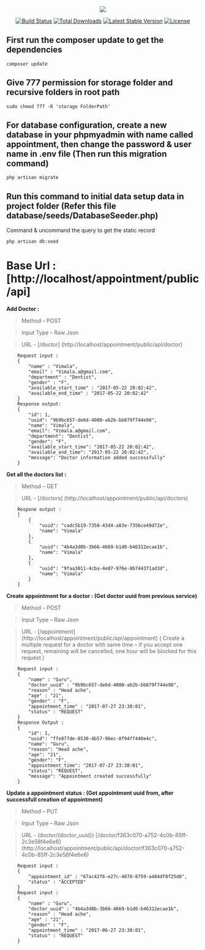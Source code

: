 <p align="center"><img src="https://laravel.com/assets/img/components/logo-laravel.svg"></p>

<p align="center">
<a href="https://travis-ci.org/laravel/framework"><img src="https://travis-ci.org/laravel/framework.svg" alt="Build Status"></a>
<a href="https://packagist.org/packages/laravel/framework"><img src="https://poser.pugx.org/laravel/framework/d/total.svg" alt="Total Downloads"></a>
<a href="https://packagist.org/packages/laravel/framework"><img src="https://poser.pugx.org/laravel/framework/v/stable.svg" alt="Latest Stable Version"></a>
<a href="https://packagist.org/packages/laravel/framework"><img src="https://poser.pugx.org/laravel/framework/license.svg" alt="License"></a>
</p>

## First run the composer update to get the dependencies

```
composer update
```

## Give 777 permission for storage folder and recursive folders in root path

```
sudo chmod 777 -R 'storage FolderPath'
```

## For database configuration, create a new database in your phpmyadmin with name called appointment, then change the password & user name in .env file (Then run this migration command)

```
php artisan migrate
```

## Run this command to initial data setup data in project folder (Refer this file database/seeds/DatabaseSeeder.php)
Command & uncommand the query to get the static record

```
php artisan db:seed
```

# Base Url :  [http://localhost/appointment/public/api]

**Add Doctor :**

>Method – POST

>Input Type – Raw Json

>URL - [/doctor] (http://localhost/appointment/public/api/doctor)

```
	Request input :
	{
		"name" : "Vimala",
		"email" : "Vimala.a@gmail.com",
		"department" : "Dentist",
		"gender" : "F",
		"available_start_time" : "2017-05-22 20:02:42",
		"available_end_time" : "2017-05-22 20:02:42"
	}
	Response output:
	{
		"id": 1,
		"uuid": "9b9bc657-de6d-4000-ab2b-bb879f744e98",
		"name": "Vimala",
		"email": "Vimala.a@gmail.com",
		"department": "Dentist",
		"gender": "F",
		"available_start_time": "2017-05-22 20:02:42",
		"available_end_time": "2017-05-22 20:02:42",
		"message": "Doctor information added successfully"
	}
```
**Get all the doctors list :**

>Method – GET

>URL - [/doctors] (http://localhost/appointment/public/api/doctors)

```
	Respone output :
	[
		{
			"uuid": "cadc5b19-7358-43d4-a83e-7356ce49d72e",
			"name": "Vimala"
		},
		{
			"uuid": "4b4a3d8b-3b66-4669-b1d0-b46312ecae1b",
			"name": "Vimala"
		},
		{
			"uuid": "9faa3011-4cba-4e07-976e-8b744371ad3d",
			"name": "Vimala"
		}
	]
```
**Create appointment for a doctor : (Get doctor uuid from previous service)**

>Method – POST

>Input Type – Raw Json

>URL - [/appointment] (http://localhost/appointment/public/api/appointment)
            ( Create a multiple request for a doctor with same time – if you accept one request, remaining will be cancelled, one hour will be blocked for this request )
```
	Request input :
	{
		"name" : "Guru",
		"doctor_uuid" : "9b9bc657-de6d-4000-ab2b-bb879f744e98",
		"reason" : "Head ache",
		"age" : "21",
		"gender" : "F",
		"appointment_time" : "2017-07-27 23:38:01",
		"status" : "REQUEST"
	}
	Response Output :
	{
		"id": 1,
		"uuid": "ffe877de-8530-4b57-96ec-8f94ff440e4c",
		"name": "Guru",
		"reason": "Head ache",
		"age": "21",
		"gender": "F",
		"appointment_time": "2017-07-27 23:38:01",
		"status": "REQUEST",
		"message": "Appointment created successfully"
	}
```
**Update a appointment status : (Get appointment uuid from, after successfull creation of appointment)**

>Method – PUT

>Input Type – Raw Json

>URL - (doctor/{doctor_uuid})
          [/doctor/f363c070-a752-4c0b-85ff-2c3e58f4e6e6] (http://localhost/appointment/public/api/doctor/f363c070-a752-4c0b-85ff-2c3e58f4e6e6)
```
	Request input :
	{
		"appointment_id" : "67ac42f6-e27c-4070-8759-a484df8f25d0",
		"status" : "ACCEPTED"
	}
	Request input :
	{
		"name" : "Guru",
		"doctor_uuid" : "4b4a3d8b-3b66-4669-b1d0-b46312ecae1b",
		"reason" : "Head ache",
		"age" : "21",
		"gender" : "F",
		"appointment_time" : "2017-06-27 23:38:01",
		"status" : "REQUEST"
	}
```
